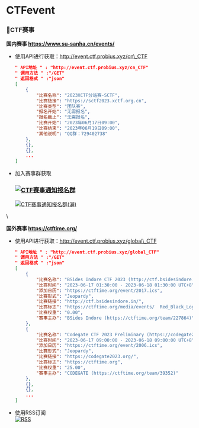 # CTFevent

### 📅CTF赛事

**国内赛事 https://www.su-sanha.cn/events/**

*   使用API进行获取：http://event.ctf.probius.xyz/cn\_CTF

    ```json
    " API地址 " : "http://event.ctf.probius.xyz/cn_CTF"
    " 调用方法 " :"/GET"
    " 返回格式 " :"json"
    [
        {
            "比赛名称": "2023XCTF分站赛-SCTF",
            "比赛链接": "https://sctf2023.xctf.org.cn",
            "比赛类型": "团队赛",
            "报名开始": "无需报名",
            "报名截止": "无需报名",
            "比赛开始": "2023年06月17日09:00",
            "比赛结束": "2023年06月19日09:00",
            "其他说明": "QQ群：729402738"
        },
        {},
        {},
        ...
    ]
    ```
*   加入赛事群获取

    ### [![CTF赛事通知报名群](https://img.shields.io/badge/CTF%E8%B5%9B%E4%BA%8B%E9%80%9A%E7%9F%A5%E6%8A%A5%E5%90%8D%E7%BE%A4-734535934-black)](http://qm.qq.com/cgi-bin/qm/qr?\_wv=1027\&k=38s-tPEVrv3hVMNEUXiNkumy5khQuS-j\&authKey=6aQuubgO2nQDOK%2Bf6N1tm2Yw7Eo45TLU21IH3ek1KslG3XIcm2LOjS9EOOzyncN2\&noverify=0\&group\_code=734535934)

    [![CTF赛事通知报名群(满)](https://img.shields.io/badge/CTF%E8%B5%9B%E4%BA%8B%E9%80%9A%E7%9F%A5%E6%8A%A5%E5%90%8D%E7%BE%A4\(%E6%BB%A1\)-829089482-black)](http://qm.qq.com/cgi-bin/qm/qr?\_wv=1027\&k=cRU05F4Cicj4Ze6jEb9NeDrxgzIfTGpk\&authKey=lAbuNnRkKKkt6Rmitby04CiPw2wLrlfS%2BPYNKNBR%2FuIwPeLT8tLox65s07moRdob\&noverify=0\&group\_code=829089482)

\


**国外赛事 https://ctftime.org/**

*   使用API进行获取：http://event.ctf.probius.xyz/global\_CTF

    ```json
    " API地址 " : "http://event.ctf.probius.xyz/global_CTF"
    " 调用方法 " :"/GET"
    " 返回格式 " :"json"
    [
        {
            "比赛名称": "BSides Indore CTF 2023 (http://ctf.bsidesindore.in/)",
            "比赛时间": "2023-06-17 01:30:00 - 2023-06-18 01:30:00 UTC+8",
            "添加日历": "https://ctftime.org/event/2017.ics",
            "比赛形式": "Jeopardy",
            "比赛链接": "http://ctf.bsidesindore.in/",
            "比赛标志": "https://ctftime.org/media/events/  Red_Black_Logo_Transparent.png",
            "比赛权重": "0.00",
            "赛事主办": "BSides Indore (https://ctftime.org/team/227864)"
        },
        {
            "比赛名称": "Codegate CTF 2023 Preliminary (https://codegate2023. org/)",
            "比赛时间": "2023-06-17 09:00:00 - 2023-06-18 09:00:00 UTC+8",
            "添加日历": "https://ctftime.org/event/2006.ics",
            "比赛形式": "Jeopardy",
            "比赛链接": "https://codegate2023.org/",
            "比赛标志": "https://ctftime.org",
            "比赛权重": "25.00",
            "赛事主办": "CODEGATE (https://ctftime.org/team/39352)"
        },
        {},
        {},
        ...
    ]
    ```
* 使用RSS订阅\
  [![RSS](https://img.shields.io/badge/RSS-black)](https://ctftime.org/event/list/upcoming/rss/)

